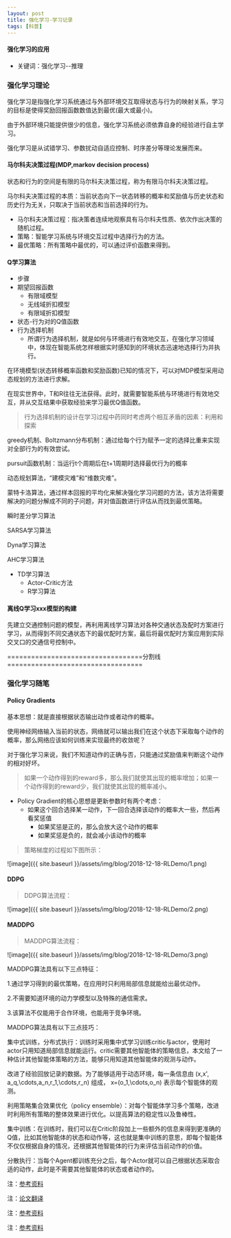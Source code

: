 ```yaml
---
layout: post
title: 强化学习-学习记录
tags: [科普]
---
```

#### 强化学习的应用

* 关键词：强化学习--推理

### 强化学习理论

强化学习是指强化学习系统通过与外部环境交互取得状态与行为的映射关系，学习的目标是使得奖励回报函数数值达到最优(最大或最小)。

由于外部环境只能提供很少的信息，强化学习系统必须依靠自身的经验进行自主学习。

强化学习是从试错学习、参数扰动自适应控制、时序差分等理论发展而来。

#### 马尔科夫决策过程(MDP,markov decision process)

状态和行为的空间是有限的马尔科夫决策过程，称为有限马尔科夫决策过程。

马尔科夫决策过程的本质：当前状态向下一状态转移的概率和奖励值与历史状态和历史行为无关，只取决于当前状态和当前选择的行为。

+ 马尔科夫决策过程：指决策者连续地观察具有马尔科夫性质、依次作出决策的随机过程。
+ 策略：智能学习系统与环境交互过程中选择行为的方法。
+ 最优策略：所有策略中最优的，可以通过评价函数来得到。

#### Q学习算法

+ 步骤
+ 期望回报函数
    + 有限域模型
    + 无线域折扣模型
    + 有限域折扣模型
+ 状态-行为对的Q值函数
+ 行为选择机制
    + 所谓行为选择机制，就是如何与环境进行有效地交互，在强化学习领域中，体现在智能系统怎样根据实时感知到的环境状态迅速地选择行为并执行。

在环境模型(状态转移概率函数和奖励函数)已知的情况下，可以对MDP模型采用动态规划的方法进行求解。

在现实世界中，T和R往往无法获得。此时，就需要智能系统与环境进行有效地交互，并从交互结果中获取经验来学习最优Q值函数。

> 行为选择机制的设计在学习过程中药同时考虑两个相互矛盾的因素：利用和探索

greedy机制、Boltzmann分布机制：通过给每个行为赋予一定的选择比重来实现对全部行为的有效尝试。

pursuit函数机制：当运行t个周期后在t+1周期时选择最优行为的概率

动态规划算法，“建模灾难”和“维数灾难”。

蒙特卡洛算法，通过样本回报的平均化来解决强化学习问题的方法，该方法将需要解决的问题分解成不同的子问题，并对值函数进行评估从而找到最优策略。

瞬时差分学习算法

SARSA学习算法

Dyna学习算法

AHC学习算法

+ TD学习算法
    + Actor-Critic方法
    + R学习算法

#### 离线Q学习xxx模型的构建

先建立交通控制问题的模型，再利用离线学习算法对各种交通状态及配时方案进行学习，从而得到不同交通状态下的最优配时方案，最后将最优配时方案应用到实际交叉口的交通信号控制中。

==================================分割线==================================

### 强化学习随笔

#### Policy Gradients

基本思想：就是直接根据状态输出动作或者动作的概率。

使用神经网络输入当前的状态，网络就可以输出我们在这个状态下采取每个动作的概率，那么网络应该如何训练来实现最终的收敛呢？

对于强化学习来说，我们不知道动作的正确与否，只能通过奖励值来判断这个动作的相对好坏。

> 如果一个动作得到的reward多，那么我们就使其出现的概率增加；如果一个动作得到的reward少，我们就使其出现的概率减小。

+ Policy Gradient的核心思想是更新参数时有两个考虑：
    + 如果这个回合选择某一动作，下一回合选择该动作的概率大一些，然后再看奖惩值
        + 如果奖惩是正的，那么会放大这个动作的概率
        + 如果奖惩是负的，就会减小该动作的概率

> 策略梯度的过程如下图所示：

![image]({{ site.baseurl }}/assets/img/blog/2018-12-18-RLDemo/1.png)

#### DDPG

> DDPG算法流程：

![image]({{ site.baseurl }}/assets/img/blog/2018-12-18-RLDemo/2.png)

#### MADDPG

> MADDPG算法流程：

![image]({{ site.baseurl }}/assets/img/blog/2018-12-18-RLDemo/3.png)

MADDPG算法具有以下三点特征：

1.通过学习得到的最优策略，在应用时只利用局部信息就能给出最优动作。

2.不需要知道环境的动力学模型以及特殊的通信需求。

3.该算法不仅能用于合作环境，也能用于竞争环境。

MADDPG算法具有以下三点技巧：

集中式训练，分布式执行：训练时采用集中式学习训练critic与actor，使用时actor只用知道局部信息就能运行。critic需要其他智能体的策略信息，本文给了一种估计其他智能体策略的方法，能够只用知道其他智能体的观测与动作。

改进了经验回放记录的数据。为了能够适用于动态环境，每一条信息由 (x,x', a_q,\cdots,a_n,r_1,\cdots,r_n) 组成， x=(o_1,\cdots,o_n) 表示每个智能体的观测。

利用策略集合效果优化（policy ensemble）：对每个智能体学习多个策略，改进时利用所有策略的整体效果进行优化。以提高算法的稳定性以及鲁棒性。

集中训练：在训练时，我们可以在Critic阶段加上一些额外的信息来得到更准确的Q值，比如其他智能体的状态和动作等，这也就是集中训练的意思，即每个智能体不仅仅根据自身的情况，还根据其他智能体的行为来评估当前动作的价值。

分散执行：当每个Agent都训练充分之后，每个Actor就可以自己根据状态采取合适的动作，此时是不需要其他智能体的状态或者动作的。

注：[参考资料](https://blog.csdn.net/WASEFADG/article/details/83240034)

注：[论文翻译](https://blog.csdn.net/qiusuoxiaozi/article/details/79066612)

注：[参考资料](https://zhuanlan.zhihu.com/p/53811876)

注：[参考资料](https://blog.openai.com/learning-to-cooperate-compete-and-communicate/)

